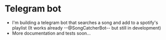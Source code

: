 # Telegram bot

- I'm building a telegram bot that searches a song and add to a spotify's playlist (It works already --@SongCatcherBot-- but still in development)
- More documentation and tests soon...


